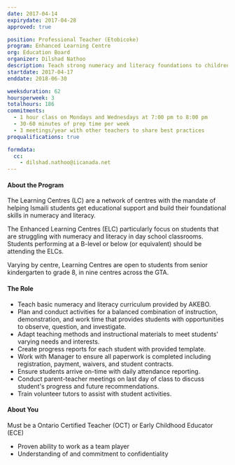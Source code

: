 ```yaml
---
date: 2017-04-14
expirydate: 2017-04-28
approved: true

position: Professional Teacher (Etobicoke)
program: Enhanced Learning Centre
org: Education Board
organizer: Dilshad Nathoo
description: Teach strong numeracy and literacy foundations to children in the jamat
startdate: 2017-04-17
enddate: 2018-06-30

weeksduration: 62
hoursperweek: 3
totalhours: 186
commitments:
  - 1 hour class on Mondays and Wednesdays at 7:00 pm to 8:00 pm
  - 30-60 minutes of prep time per week
  - 3 meetings/year with other teachers to share best practices
proqualifications: true

formdata:
  cc:
    - dilshad.nathoo@iicanada.net
---
```


#### About the Program

The Learning Centres (LC) are a network of centres with the mandate of helping Ismaili students get educational support and build their foundational skills in numeracy and literacy.

The Enhanced Learning Centres (ELC) particularly focus on students that are struggling with numeracy and literacy in day school classrooms. Students performing at a B-level or below (or equivalent) should be attending the ELCs.

Varying by centre, Learning Centres are open to students from senior kindergarten to grade 8, in nine centres across the GTA.

#### The Role

- Teach basic numeracy and literacy curriculum provided by AKEBO.
- Plan and conduct activities for a balanced combination of instruction, demonstration, and work time that provides students with opportunities to observe, question, and investigate.
- Adapt teaching methods and instructional materials to meet students' varying needs and interests.
- Create progress reports for each student with provided template.
- Work with Manager to ensure all paperwork is completed including registration, payment, waivers, and student contracts.
- Ensure students arrive on-time with daily attendance reporting.
- Conduct parent-teacher meetings on last day of class to discuss student's progress and future recommendations.
- Train volunteer tutors to assist with student activities.

#### About You

Must be a Ontario Certified Teacher (OCT) or Early Childhood Educator (ECE)

- Proven ability to work as a team player
- Understanding of and commitment to confidentiality
